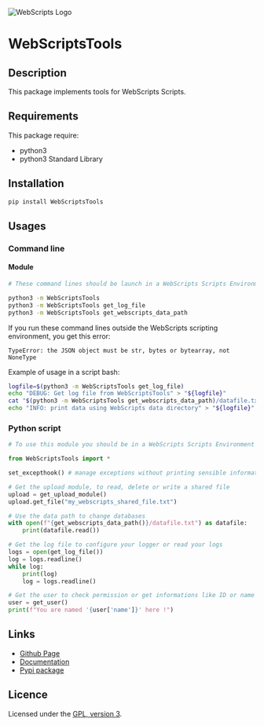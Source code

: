 ![WebScripts Logo](https://mauricelambert.github.io/info/python/code/WebScripts/small_logo.png "WebScripts logo")

# WebScriptsTools

## Description

This package implements tools for WebScripts Scripts.

## Requirements

This package require:

 - python3
 - python3 Standard Library

## Installation

```bash
pip install WebScriptsTools
```

## Usages

### Command line

#### Module

```bash
# These command lines should be launch in a WebScripts Scripts Environment !

python3 -m WebScriptsTools
python3 -m WebScriptsTools get_log_file
python3 -m WebScriptsTools get_webscripts_data_path
```

If you run these command lines outside the WebScripts scripting environment, you get this error:
```text
TypeError: the JSON object must be str, bytes or bytearray, not NoneType
```

Example of usage in a script bash:
```bash
logfile=$(python3 -m WebScriptsTools get_log_file)
echo "DEBUG: Get log file from WebScriptsTools" > "${logfile}"
cat "$(python3 -m WebScriptsTools get_webscripts_data_path)/datafile.txt"
echo "INFO: print data using WebScripts data directory" > "${logfile}"
```

### Python script

```python
# To use this module you should be in a WebScripts Scripts Environment

from WebScriptsTools import *

set_excepthook() # manage exceptions without printing sensible informations

# Get the upload module, to read, delete or write a shared file
upload = get_upload_module()
upload.get_file("my_webscripts_shared_file.txt")

# Use the data path to change databases
with open(f"{get_webscripts_data_path()}/datafile.txt") as datafile:
    print(datafile.read())

# Get the log file to configure your logger or read your logs
logs = open(get_log_file())
log = logs.readline()
while log:
    print(log)
    log = logs.readline()

# Get the user to check permission or get informations like ID or name
user = get_user()
print(f"You are named '{user['name']}' here !")
```

## Links

 - [Github Page](https://github.com/mauricelambert/WebScriptsTools/)
 - [Documentation](https://mauricelambert.github.io/info/python/code/WebScriptsTools.html)
 - [Pypi package](https://pypi.org/project/WebScriptsTools/)

## Licence

Licensed under the [GPL, version 3](https://www.gnu.org/licenses/).
